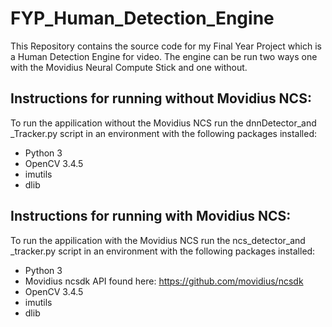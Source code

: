 # FYP_Human_Detection_Engine
This Repository contains the source code for my Final Year Project which is a Human Detection Engine for video. 
The engine can be run two ways one with the Movidius Neural Compute Stick and one without.

## Instructions for running without Movidius NCS:
To run the appilication without the Movidius NCS run the dnnDetector_and _Tracker.py script in an environment
with the following packages installed:
* Python 3
* OpenCV 3.4.5
* imutils
* dlib

## Instructions for running with Movidius NCS:
To run the appilication with the Movidius NCS run the ncs_detector_and _tracker.py script in an environment
with the following packages installed:
* Python 3
* Movidius ncsdk API found here: https://github.com/movidius/ncsdk
* OpenCV 3.4.5
* imutils
* dlib

